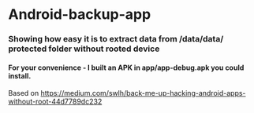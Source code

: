 # Android-backup-app

### Showing how easy it is to extract data from /data/data/ protected folder without rooted device

#### For your convenience - I built an APK in app/app-debug.apk you could install.

Based on https://medium.com/swlh/back-me-up-hacking-android-apps-without-root-44d7789dc232
